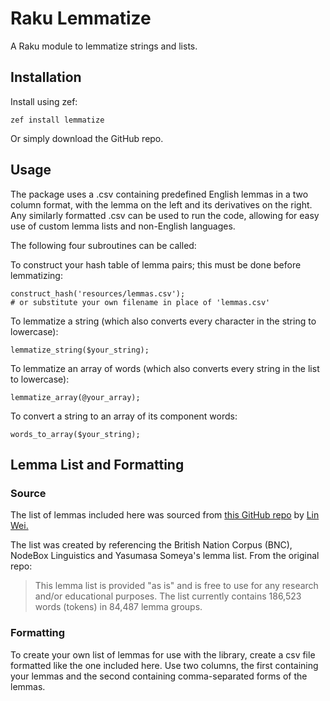 
# Raku Lemmatize
A Raku module to lemmatize strings and lists.

## Installation
Install using zef:
```
zef install lemmatize
```
Or simply download the GitHub repo.

## Usage
The package uses a .csv containing predefined English lemmas in a two column format, with the lemma on the left and its derivatives on the right. Any similarly formatted .csv can be used to run the code, allowing for easy use of custom lemma lists
and non-English languages.

The following four subroutines can be called:

To construct your hash table of lemma pairs; this must be done before lemmatizing:
```
construct_hash('resources/lemmas.csv');
# or substitute your own filename in place of 'lemmas.csv'
```

To lemmatize a string (which also converts every character in the string to lowercase):
```
lemmatize_string($your_string);
```

To lemmatize an array of words (which also converts every string in the list to lowercase):
```
lemmatize_array(@your_array);
```

To convert a string to an array of its component words:
```
words_to_array($your_string);
```

## Lemma List and Formatting
### Source
The list of lemmas included here was sourced from [this GitHub repo](https://github.com/skywind3000/lemma.en) by [Lin Wei.](https://github.com/skywind3000) 

The list was created by referencing the British Nation Corpus (BNC), NodeBox Linguistics and Yasumasa Someya's lemma list.
From the original repo:
>This lemma list is provided "as is" and is free to use for any research and/or educational purposes. The list currently contains 186,523 words (tokens) in 84,487 lemma groups.

### Formatting
To create your own list of lemmas for use with the library, create a csv file formatted like the one included here. Use two columns, the first containing your lemmas and the second containing comma-separated forms of the lemmas. 

